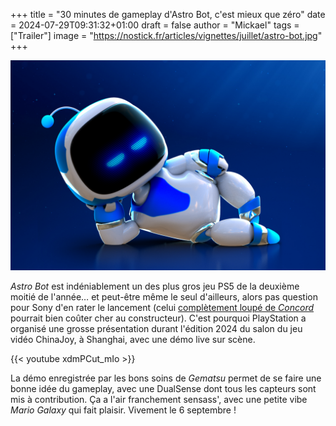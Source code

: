 +++
title = "30 minutes de gameplay d'Astro Bot, c'est mieux que zéro"
date = 2024-07-29T09:31:32+01:00
draft = false
author = "Mickael"
tags = ["Trailer"]
image = "https://nostick.fr/articles/vignettes/juillet/astro-bot.jpg"
+++

![Astro Bot](astro-bot.jpg "Dessine moi comme un de tes robots.")

*Astro Bot* est indéniablement un des plus gros jeu PS5 de la deuxième moitié de l'année… et peut-être même le seul d'ailleurs, alors pas question pour Sony d'en rater le lancement  (celui [complètement loupé de *Concord*](https://nostick.fr/articles/2024/juillet/2207-concord-playstation-flop/) pourrait bien coûter cher au constructeur). C'est pourquoi PlayStation a organisé une grosse présentation durant l'édition 2024 du salon du jeu vidéo ChinaJoy, à Shanghai, avec une démo live sur scène.

{{< youtube xdmPCut_mIo >}} 

La démo enregistrée par les bons soins de *Gematsu* permet de se faire une bonne idée du gameplay, avec une DualSense dont tous les capteurs sont mis à contribution. Ça a l'air franchement sensass', avec une petite vibe *Mario Galaxy* qui fait plaisir. Vivement le 6 septembre !